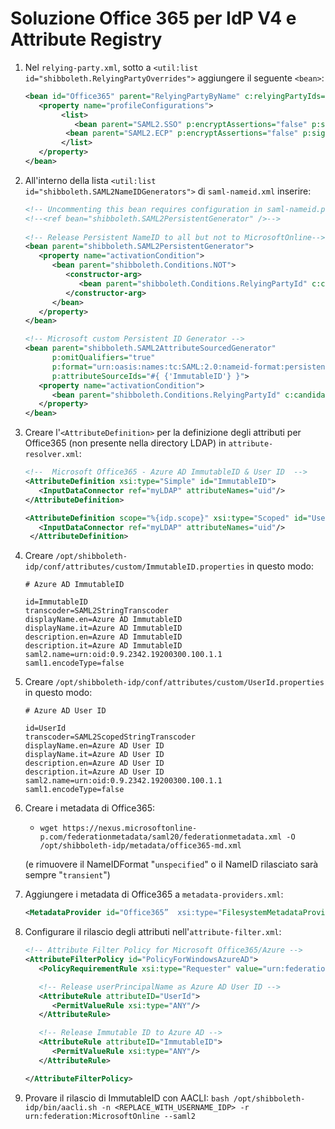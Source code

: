 # Soluzione Office 365 per IdP V4 e Attribute Registry

1. Nel `relying-party.xml`, sotto a `<util:list id="shibboleth.RelyingPartyOverrides">` aggiungere il seguente `<bean>`:
   ```xml
   <bean id="Office365" parent="RelyingPartyByName" c:relyingPartyIds="urn:federation:MicrosoftOnline">
      <property name="profileConfigurations">
	       <list>
	          <bean parent="SAML2.SSO" p:encryptAssertions="false" p:signAssertions="true" p:signResponses="false" />
            <bean parent="SAML2.ECP" p:encryptAssertions="false" p:signAssertions="true" p:signResponses="false" p:nameIDFormatPrecedence="urn:oasis:names:tc:SAML:2.0:nameid-format:persistent" />
	       </list>
      </property>
   </bean>
   ```

2. All'interno della lista `<util:list id="shibboleth.SAML2NameIDGenerators">` di `saml-nameid.xml` inserire:
   ```xml
   <!-- Uncommenting this bean requires configuration in saml-nameid.properties. -->
   <!--<ref bean="shibboleth.SAML2PersistentGenerator" />-->
	
   <!-- Release Persistent NameID to all but not to MicrosoftOnline-->
   <bean parent="shibboleth.SAML2PersistentGenerator">
      <property name="activationCondition">
         <bean parent="shibboleth.Conditions.NOT">
            <constructor-arg>
               <bean parent="shibboleth.Conditions.RelyingPartyId" c:candidate="urn:federation:MicrosoftOnline" />
            </constructor-arg>
         </bean>
      </property>
   </bean>

   <!-- Microsoft custom Persistent ID Generator -->
   <bean parent="shibboleth.SAML2AttributeSourcedGenerator"
         p:omitQualifiers="true"
         p:format="urn:oasis:names:tc:SAML:2.0:nameid-format:persistent"
         p:attributeSourceIds="#{ {'ImmutableID'} }">
      <property name="activationCondition">
         <bean parent="shibboleth.Conditions.RelyingPartyId" c:candidate="urn:federation:MicrosoftOnline" />
      </property>
   </bean>
   ```

3. Creare l'`<AttributeDefinition>` per la definizione degli attributi per Office365 (non presente nella directory LDAP) in `attribute-resolver.xml`:
   ```xml
   <!--  Microsoft Office365 - Azure AD ImmutableID & User ID  -->
   <AttributeDefinition xsi:type="Simple" id="ImmutableID">
      <InputDataConnector ref="myLDAP" attributeNames="uid"/>
   </AttributeDefinition>
   
   <AttributeDefinition scope="%{idp.scope}" xsi:type="Scoped" id="UserId">
      <InputDataConnector ref="myLDAP" attributeNames="uid"/>
    </AttributeDefinition>
   ```

4. Creare `/opt/shibboleth-idp/conf/attributes/custom/ImmutableID.properties` in questo modo:
   ```properties
   # Azure AD ImmutableID

   id=ImmutableID
   transcoder=SAML2StringTranscoder
   displayName.en=Azure AD ImmutableID
   displayName.it=Azure AD ImmutableID
   description.en=Azure AD ImmutableID
   description.it=Azure AD ImmutableID
   saml2.name=urn:oid:0.9.2342.19200300.100.1.1
   saml1.encodeType=false
   ```
   
5. Creare `/opt/shibboleth-idp/conf/attributes/custom/UserId.properties` in questo modo:
   ```properties
   # Azure AD User ID

   id=UserId
   transcoder=SAML2ScopedStringTranscoder
   displayName.en=Azure AD User ID
   displayName.it=Azure AD User ID
   description.en=Azure AD User ID
   description.it=Azure AD User ID
   saml2.name=urn:oid:0.9.2342.19200300.100.1.1
   saml1.encodeType=false
   ```

6. Creare i metadata di Office365:
   * `wget https://nexus.microsoftonline-p.com/federationmetadata/saml20/federationmetadata.xml -O /opt/shibboleth-idp/metadata/office365-md.xml`
   
   (e rimuovere il NameIDFormat "`unspecified`" o il NameID rilasciato sarà sempre "`transient`")
   
7. Aggiungere i metadata di Office365 a `metadata-providers.xml`:
   ```xml
   <MetadataProvider id="Office365”  xsi:type="FilesystemMetadataProvider" metadataFile="%{idp.home}/metadata/office365-md.xml"/>
   ```
   
8. Configurare il rilascio degli attributi nell'`attribute-filter.xml`:
   ```xml
   <!-- Attribute Filter Policy for Microsoft Office365/Azure -->
   <AttributeFilterPolicy id="PolicyForWindowsAzureAD">
      <PolicyRequirementRule xsi:type="Requester" value="urn:federation:MicrosoftOnline" />

      <!-- Release userPrincipalName as Azure AD User ID -->
      <AttributeRule attributeID="UserId">
         <PermitValueRule xsi:type="ANY"/>
      </AttributeRule>

      <!-- Release Immutable ID to Azure AD -->
      <AttributeRule attributeID="ImmutableID">
         <PermitValueRule xsi:type="ANY"/>
      </AttributeRule>

   </AttributeFilterPolicy>
   ```

9. Provare il rilascio di ImmutableID con AACLI:
   `bash /opt/shibboleth-idp/bin/aacli.sh -n <REPLACE_WITH_USERNAME_IDP> -r urn:federation:MicrosoftOnline --saml2`
